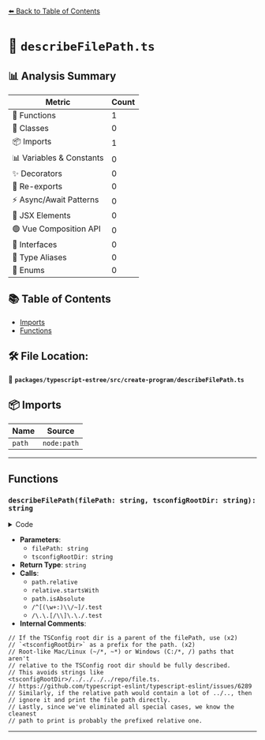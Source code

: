 [⬅️ Back to Table of Contents](../../../../index.md)

# 📄 `describeFilePath.ts`

## 📊 Analysis Summary

| Metric | Count |
|--------|-------|
| 🔧 Functions | 1 |
| 🧱 Classes | 0 |
| 📦 Imports | 1 |
| 📊 Variables & Constants | 0 |
| ✨ Decorators | 0 |
| 🔄 Re-exports | 0 |
| ⚡ Async/Await Patterns | 0 |
| 💠 JSX Elements | 0 |
| 🟢 Vue Composition API | 0 |
| 📐 Interfaces | 0 |
| 📑 Type Aliases | 0 |
| 🎯 Enums | 0 |

## 📚 Table of Contents

- [Imports](#imports)
- [Functions](#functions)

## 🛠️ File Location:
📂 **`packages/typescript-estree/src/create-program/describeFilePath.ts`**

## 📦 Imports

| Name | Source |
|------|--------|
| `path` | `node:path` |


---

## Functions

### `describeFilePath(filePath: string, tsconfigRootDir: string): string`

<details><summary>Code</summary>

```ts
export function describeFilePath(
  filePath: string,
  tsconfigRootDir: string,
): string {
  // If the TSConfig root dir is a parent of the filePath, use
  // `<tsconfigRootDir>` as a prefix for the path.
  const relative = path.relative(tsconfigRootDir, filePath);
  if (relative && !relative.startsWith('..') && !path.isAbsolute(relative)) {
    return `<tsconfigRootDir>/${relative}`;
  }

  // Root-like Mac/Linux (~/*, ~*) or Windows (C:/*, /) paths that aren't
  // relative to the TSConfig root dir should be fully described.
  // This avoids strings like <tsconfigRootDir>/../../../../repo/file.ts.
  // https://github.com/typescript-eslint/typescript-eslint/issues/6289
  if (/^[(\w+:)\\/~]/.test(filePath)) {
    return filePath;
  }

  // Similarly, if the relative path would contain a lot of ../.., then
  // ignore it and print the file path directly.
  if (/\.\.[/\\]\.\./.test(relative)) {
    return filePath;
  }

  // Lastly, since we've eliminated all special cases, we know the cleanest
  // path to print is probably the prefixed relative one.
  return `<tsconfigRootDir>/${relative}`;
}
```
</details>

- **Parameters**:
  - `filePath: string`
  - `tsconfigRootDir: string`
- **Return Type**: `string`
- **Calls**:
  - `path.relative`
  - `relative.startsWith`
  - `path.isAbsolute`
  - `/^[(\w+:)\\/~]/.test`
  - `/\.\.[/\\]\.\./.test`
- **Internal Comments**:
```
// If the TSConfig root dir is a parent of the filePath, use (x2)
// `<tsconfigRootDir>` as a prefix for the path. (x2)
// Root-like Mac/Linux (~/*, ~*) or Windows (C:/*, /) paths that aren't
// relative to the TSConfig root dir should be fully described.
// This avoids strings like <tsconfigRootDir>/../../../../repo/file.ts.
// https://github.com/typescript-eslint/typescript-eslint/issues/6289
// Similarly, if the relative path would contain a lot of ../.., then
// ignore it and print the file path directly.
// Lastly, since we've eliminated all special cases, we know the cleanest
// path to print is probably the prefixed relative one.
```


---